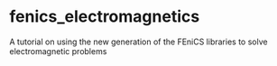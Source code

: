 # fenics_electromagnetics
A tutorial on using the new generation of the FEniCS libraries to solve electromagnetic problems
